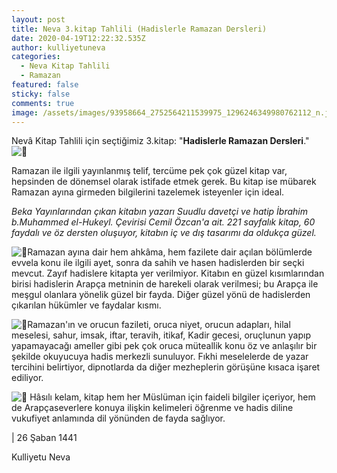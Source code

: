 ```yaml
---
layout: post
title: Neva 3.kitap Tahlili (Hadislerle Ramazan Dersleri)
date: 2020-04-19T12:22:32.535Z
author: kulliyetuneva
categories:
  - Neva Kitap Tahlili
  - Ramazan
featured: false
sticky: false
comments: true
image: /assets/images/93958664_2752564211539975_1296246349980762112_n.jpg
---
```

<!--StartFragment-->

Nevâ Kitap Tahlili için seçtiğimiz 3.kitap: "**Hadislerle Ramazan Dersleri**." ![🌙](https://static.xx.fbcdn.net/images/emoji.php/v9/t33/1/16/1f319.png)

Ramazan ile ilgili yayınlanmış telif, tercüme pek çok güzel kitap var, hepsinden de dönemsel olarak istifade etmek gerek. Bu kitap ise mübarek Ramazan ayına girmeden bilgilerini tazelemek isteyenler için ideal.

*Beka Yayınlarından çıkan kitabın yazarı Suudlu davetçi ve hatip İbrahim b.Muhammed el-Hukeyl. Çevirisi Cemil Özcan'a ait. 221 sayfalık kitap, 60 faydalı ve öz dersten oluşuyor, kitabın iç ve dış tasarımı da oldukça güzel.*

![🔹](https://static.xx.fbcdn.net/images/emoji.php/v9/tf3/1/16/1f539.png)Ramazan ayına dair hem ahkâma, hem fazilete dair açılan bölümlerde evvela konu ile ilgili ayet, sonra da sahih ve hasen hadislerden bir seçki mevcut. Zayıf hadislere kitapta yer verilmiyor. Kitabın en güzel kısımlarından birisi hadislerin Arapça metninin de harekeli olarak verilmesi; bu Arapça ile meşgul olanlara yönelik güzel bir fayda. Diğer güzel yönü de hadislerden çıkarılan hükümler ve faydalar kısmı.

![🔹](https://static.xx.fbcdn.net/images/emoji.php/v9/tf3/1/16/1f539.png)Ramazan'ın ve orucun fazileti, oruca niyet, orucun adapları, hilal meselesi, sahur, imsak, iftar, teravih, itikaf, Kadir gecesi, oruçlunun yapıp yapamayacağı ameller gibi pek çok oruca müteallik konu öz ve anlaşılır bir şekilde okuyucuya hadis merkezli sunuluyor. Fıkhi meselelerde de yazar tercihini belirtiyor, dipnotlarda da diğer mezheplerin görüşüne kısaca işaret ediliyor.

![🌾](https://static.xx.fbcdn.net/images/emoji.php/v9/t9d/1/16/1f33e.png) Hâsılı kelam, kitap hem her Müslüman için faideli bilgiler içeriyor, hem de Arapçaseverlere konuya ilişkin kelimeleri öğrenme ve hadis diline vukufiyet anlamında dil yönünden de fayda sağlıyor.

\| 26 Şaban 1441

Kulliyetu Neva

<!--EndFragment-->
